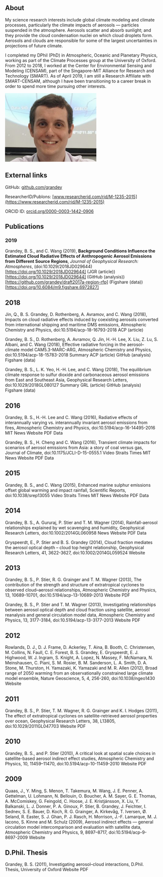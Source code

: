 ## About
My science research interests include global climate modeling and climate processes, particularly the climate impacts of aerosols — particles suspended in the atmosphere. Aerosols scatter and absorb sunlight; and they provide the cloud condensation nuclei on which cloud droplets form. Aerosols and clouds are responsible for some of the largest uncertainties in projections of future climate.

I completed my DPhil (PhD) in Atmospheric, Oceanic and Planetary Physics, working as part of the Climate Processes group at the University of Oxford. From 2012 to 2018, I worked at the Center for Environmental Sensing and Modeling (CENSAM), part of the Singapore-MIT Alliance for Research and Technology (SMART). As of April 2019, I am still a Research Affiliate with SMART-CENSAM, although I have been transitioning to a career break in order to spend more time pursuing other interests.

![Photo](dsc08007_small.jpg)

## External links
GitHub: [github.com/grandey](https://github.com/grandey)

ResearcherID/Publons: [www.researcherid.com/rid/M-1235-2015](https://www.researcherid.com/rid/M-1235-2015)

ORCID ID: [orcid.org/0000-0003-1442-0906](https://orcid.org/0000-0003-1442-0906)

## Publications

### 2019

Grandey, B. S., and C. Wang (2019), **Background Conditions Influence the Estimated Cloud Radiative Effects of Anthropogenic Aerosol Emissions from Different Source Regions**, *Journal of Geophysical Research: Atmospheres*, (doi:10.1029/2018JD029644)[https://doi.org/10.1029/2018JD029644]
(JGR (article))[https://doi.org/10.1029/2018JD029644]   (GitHub (analysis))[https://github.com/grandey/draft2017a-region-rfp]   (Figshare (data))[https://doi.org/10.6084/m9.figshare.6972827]

## 2018

Jin, Q., B. S. Grandey, D. Rothenberg, A. Avramov, and C. Wang (2018), Impacts on cloud radiative effects induced by coexisting aerosols converted from international shipping and maritime DMS emissions, Atmospheric Chemistry and Physics, doi:10.5194/acp-18-16793-2018
ACP (article)

Grandey, B. S., D. Rothenberg, A. Avramov, Q. Jin, H.-H. Lee, X. Liu, Z. Lu, S. Albani, and C. Wang (2018), Effective radiative forcing in the aerosol–climate model CAM5.3-MARC-ARG, Atmospheric Chemistry and Physics, doi:10.5194/acp-18-15783-2018
Summary   ACP (article)   GitHub (analysis)   Figshare (data)

Grandey, B. S., L. K. Yeo, H.-H. Lee, and C. Wang (2018), The equilibrium climate response to sulfur dioxide and carbonaceous aerosol emissions from East and Southeast Asia, Geophysical Research Letters, doi:10.1029/2018GL080127
Summary   GRL (article)   GitHub (analysis)   Figshare (data)

## 2016

Grandey, B. S., H.-H. Lee and C. Wang (2016), Radiative effects of interannually varying vs. interannually invariant aerosol emissions from fires, Atmospheric Chemistry and Physics, doi:10.5194/acp-16-14495-2016
MIT News   Website   PDF   Data

Grandey, B. S., H. Cheng and C. Wang (2016), Transient climate impacts for scenarios of aerosol emissions from Asia: a story of coal versus gas, Journal of Climate, doi:10.1175/JCLI-D-15-0555.1
Video   Straits Times   MIT News   Website   PDF   Data

## 2015

Grandey, B. S., and C. Wang (2015), Enhanced marine sulphur emissions offset global warming and impact rainfall, Scientific Reports, doi:10.1038/srep13055
Video   Straits Times   MIT News   Website   PDF   Data

## 2014

Grandey, B. S., A. Gururaj, P. Stier and T. M. Wagner (2014), Rainfall-aerosol relationships explained by wet scavenging and humidity, Geophysical Research Letters, doi:10.1002/2014GL060958
News   Website   PDF   Data

Gryspeerdt, E., P. Stier and B. S. Grandey (2014), Cloud fraction mediates the aerosol optical depth – cloud top height relationship, Geophysical Research Letters, 41, 3622-3627, doi:10.1002/2014GL059524
Website

## 2013

Grandey, B. S., P. Stier, R. G. Grainger and T. M. Wagner (2013), The contribution of the strength and structure of extratropical cyclones to observed cloud–aerosol relationships, Atmospheric Chemistry and Physics, 13, 10689-10701, doi:10.5194/acp-13-10689-2013
Website   PDF

Grandey, B. S., P. Stier and T. M. Wagner (2013), Investigating relationships between aerosol optical depth and cloud fraction using satellite, aerosol reanalysis and general circulation model data, Atmospheric Chemistry and Physics, 13, 3177-3184, doi:10.5194/acp-13-3177-2013
Website   PDF

## 2012

Rowlands, D. J., D. J. Frame, D. Ackerley, T. Aina, B. Booth, C. Christensen, M. Collins, N. Faull, C. E. Forest, B. S. Grandey, E. Gryspeerdt, E. J. Highwood, W. J. Ingram, S. Knight, A. Lopez, N. Massey, F. McNamara, N. Meinshausen, C. Piani, S. M. Rosier, B. M. Sanderson, L. A. Smith, D. A. Stone, M. Thurston, H. Yamazaki, K. Yamazaki and M. R. Allen (2012), Broad range of 2050 warming from an observationally constrained large climate model ensemble, Nature Geoscience, 5, 4, 256-260, doi:10.1038/ngeo1430
Website

## 2011

Grandey, B. S., P. Stier, T. M. Wagner, R. G. Grainger and K. I. Hodges (2011), The effect of extratropical cyclones on satellite-retrieved aerosol properties over ocean, Geophysical Research Letters, 38, L13805, doi:10.1029/2011GL047703
Website   PDF

## 2010

Grandey, B. S., and P. Stier (2010), A critical look at spatial scale choices in satellite-based aerosol indirect effect studies, Atmospheric Chemistry and Physics, 10, 11459–11470, doi:10.5194/acp-10-11459-2010
Website   PDF

## 2009

Quaas, J., Y. Ming, S. Menon, T. Takemura, M. Wang, J. E. Penner, A. Gettelman, U. Lohmann, N. Bellouin, O. Boucher, A. M. Sayer, G. E. Thomas, A. McComiskey, G. Feingold, C. Hoose, J. E. Kristjánsson, X. Liu, Y. Balkanski, L. J. Donner, P. A. Ginoux, P. Stier, B. Grandey, J. Feichter, I. Sednev, S. E. Bauer, D. Koch, R. G. Grainger, A. Kirkevåg, T. Iversen, Ø. Seland, R. Easter, S. J. Ghan, P. J. Rasch, H. Morrison, J.-F. Lamarque, M. J. Iacono, S. Kinne and M. Schulz (2009), Aerosol indirect effects — general circulation model intercomparison and evaluation with satellite data, Atmospheric Chemistry and Physics, 9, 8697–8717, doi:10.5194/acp-9-8697-2009
Website

## D.Phil. Thesis

Grandey, B. S. (2011), Investigating aerosol–cloud interactions, D.Phil. Thesis, University of Oxford
Website   PDF
